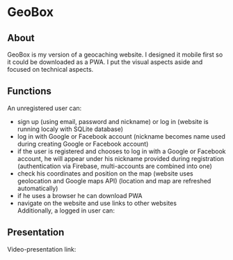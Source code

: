 # GeoBox
## About 
GeoBox is my version of a geocaching website. I designed it mobile first so it could be downloaded as a PWA. I put the visual aspects aside and focused on technical aspects.
## Functions
An unregistered user can:    
- sign up (using email, password and nickname) or log in (website is running localy with SQLite database)
- log in with Google or Facebook account (nickname becomes name used during creating Google or Facebook account)    
- if the user is registered and chooses to log in with a Google or Facebook account, he will appear under his nickname provided during registration (authentication via Firebase, multi-accounts are combined into one)    
- check his coordinates and position on the map (website uses geolocation and Google maps API) (location and map are refreshed automatically)    
- if he uses a browser he can download PWA    
- navigate on the website and use links to other websites   
Additionally, a logged in user can:
## Presentation
Video-presentation link:
